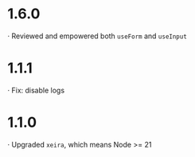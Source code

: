# 1.6.0

· Reviewed and empowered both `useForm` and `useInput`


# 1.1.1

· Fix: disable logs

# 1.1.0

· Upgraded `xeira`, which means Node >= 21
